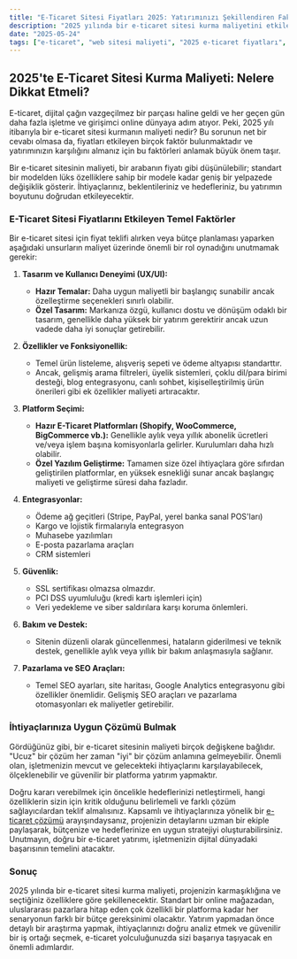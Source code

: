```yaml
---
title: "E-Ticaret Sitesi Fiyatları 2025: Yatırımınızı Şekillendiren Faktörler"
description: "2025 yılında bir e-ticaret sitesi kurma maliyetini etkileyen faktörler nelerdir? İhtiyaçlarınıza en uygun çözümü nasıl bulabilirsiniz? Detaylı analiz ve ipuçları."
date: "2025-05-24"
tags: ["e-ticaret", "web sitesi maliyeti", "2025 e-ticaret fiyatları", "online mağaza", "dijital pazarlama"]
---
```


## 2025'te E-Ticaret Sitesi Kurma Maliyeti: Nelere Dikkat Etmeli?

E-ticaret, dijital çağın vazgeçilmez bir parçası haline geldi ve her geçen gün daha fazla işletme ve girişimci online dünyaya adım atıyor. Peki, 2025 yılı itibarıyla bir e-ticaret sitesi kurmanın maliyeti nedir? Bu sorunun net bir cevabı olmasa da, fiyatları etkileyen birçok faktör bulunmaktadır ve yatırımınızın karşılığını almanız için bu faktörleri anlamak büyük önem taşır.

Bir e-ticaret sitesinin maliyeti, bir arabanın fiyatı gibi düşünülebilir; standart bir modelden lüks özelliklere sahip bir modele kadar geniş bir yelpazede değişiklik gösterir. İhtiyaçlarınız, beklentileriniz ve hedefleriniz, bu yatırımın boyutunu doğrudan etkileyecektir.

### E-Ticaret Sitesi Fiyatlarını Etkileyen Temel Faktörler

Bir e-ticaret sitesi için fiyat teklifi alırken veya bütçe planlaması yaparken aşağıdaki unsurların maliyet üzerinde önemli bir rol oynadığını unutmamak gerekir:

1.  **Tasarım ve Kullanıcı Deneyimi (UX/UI):**
    *   **Hazır Temalar:** Daha uygun maliyetli bir başlangıç sunabilir ancak özelleştirme seçenekleri sınırlı olabilir.
    *   **Özel Tasarım:** Markanıza özgü, kullanıcı dostu ve dönüşüm odaklı bir tasarım, genellikle daha yüksek bir yatırım gerektirir ancak uzun vadede daha iyi sonuçlar getirebilir.

2.  **Özellikler ve Fonksiyonellik:**
    *   Temel ürün listeleme, alışveriş sepeti ve ödeme altyapısı standarttır.
    *   Ancak, gelişmiş arama filtreleri, üyelik sistemleri, çoklu dil/para birimi desteği, blog entegrasyonu, canlı sohbet, kişiselleştirilmiş ürün önerileri gibi ek özellikler maliyeti artıracaktır.

3.  **Platform Seçimi:**
    *   **Hazır E-Ticaret Platformları (Shopify, WooCommerce, BigCommerce vb.):** Genellikle aylık veya yıllık abonelik ücretleri ve/veya işlem başına komisyonlarla gelirler. Kurulumları daha hızlı olabilir.
    *   **Özel Yazılım Geliştirme:** Tamamen size özel ihtiyaçlara göre sıfırdan geliştirilen platformlar, en yüksek esnekliği sunar ancak başlangıç maliyeti ve geliştirme süresi daha fazladır.

4.  **Entegrasyonlar:**
    *   Ödeme ağ geçitleri (Stripe, PayPal, yerel banka sanal POS'ları)
    *   Kargo ve lojistik firmalarıyla entegrasyon
    *   Muhasebe yazılımları
    *   E-posta pazarlama araçları
    *   CRM sistemleri

5.  **Güvenlik:**
    *   SSL sertifikası olmazsa olmazdır.
    *   PCI DSS uyumluluğu (kredi kartı işlemleri için)
    *   Veri yedekleme ve siber saldırılara karşı koruma önlemleri.

6.  **Bakım ve Destek:**
    *   Sitenin düzenli olarak güncellenmesi, hataların giderilmesi ve teknik destek, genellikle aylık veya yıllık bir bakım anlaşmasıyla sağlanır.

7.  **Pazarlama ve SEO Araçları:**
    *   Temel SEO ayarları, site haritası, Google Analytics entegrasyonu gibi özellikler önemlidir. Gelişmiş SEO araçları ve pazarlama otomasyonları ek maliyetler getirebilir.

### İhtiyaçlarınıza Uygun Çözümü Bulmak

Gördüğünüz gibi, bir e-ticaret sitesinin maliyeti birçok değişkene bağlıdır. "Ucuz" bir çözüm her zaman "iyi" bir çözüm anlamına gelmeyebilir. Önemli olan, işletmenizin mevcut ve gelecekteki ihtiyaçlarını karşılayabilecek, ölçeklenebilir ve güvenilir bir platforma yatırım yapmaktır.

Doğru kararı verebilmek için öncelikle hedeflerinizi netleştirmeli, hangi özelliklerin sizin için kritik olduğunu belirlemeli ve farklı çözüm sağlayıcılardan teklif almalısınız. Kapsamlı ve ihtiyaçlarınıza yönelik bir [e-ticaret çözümü](https://hypecode.tech/solutions/e-commerce) arayışındaysanız, projenizin detaylarını uzman bir ekiple paylaşarak, bütçenize ve hedeflerinize en uygun stratejiyi oluşturabilirsiniz. Unutmayın, doğru bir e-ticaret yatırımı, işletmenizin dijital dünyadaki başarısının temelini atacaktır.

### Sonuç

2025 yılında bir e-ticaret sitesi kurma maliyeti, projenizin karmaşıklığına ve seçtiğiniz özelliklere göre şekillenecektir. Standart bir online mağazadan, uluslararası pazarlara hitap eden çok özellikli bir platforma kadar her senaryonun farklı bir bütçe gereksinimi olacaktır. Yatırım yapmadan önce detaylı bir araştırma yapmak, ihtiyaçlarınızı doğru analiz etmek ve güvenilir bir iş ortağı seçmek, e-ticaret yolculuğunuzda sizi başarıya taşıyacak en önemli adımlardır.
